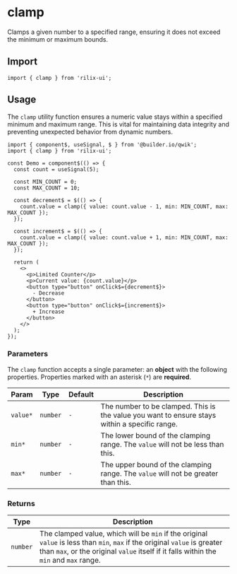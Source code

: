 # clamp

Clamps a given number to a specified range, ensuring it does not exceed the minimum or maximum bounds.

## Import

```tsx
import { clamp } from 'rilix-ui';
```

## Usage

The `clamp` utility function ensures a numeric value stays within a specified minimum and maximum range. This is vital for maintaining data integrity and preventing unexpected behavior from dynamic numbers.

```tsx
import { component$, useSignal, $ } from '@builder.io/qwik';
import { clamp } from 'rilix-ui';

const Demo = component$(() => {
  const count = useSignal(5);

  const MIN_COUNT = 0;
  const MAX_COUNT = 10;

  const decrement$ = $(() => {
    count.value = clamp({ value: count.value - 1, min: MIN_COUNT, max: MAX_COUNT });
  });

  const increment$ = $(() => {
    count.value = clamp({ value: count.value + 1, min: MIN_COUNT, max: MAX_COUNT });
  });

  return (
    <>
      <p>Limited Counter</p>
      <p>Current value: {count.value}</p>
      <button type="button" onClick$={decrement$}>
        - Decrease
      </button>
      <button type="button" onClick$={increment$}>
        + Increase
      </button>
    </>
  );
});
```

### Parameters

The `clamp` function accepts a single parameter: an **object** with the following properties. Properties marked with an asterisk (`*`) are **required**.

| Param    | Type     | Default | Description                                                                                   |
| -------- | -------- | ------- | --------------------------------------------------------------------------------------------- |
| `value*` | `number` | `-`     | The number to be clamped. This is the value you want to ensure stays within a specific range. |
| `min*`   | `number` | `-`     | The lower bound of the clamping range. The `value` will not be less than this.                |
| `max*`   | `number` | `-`     | The upper bound of the clamping range. The `value` will not be greater than this.             |

### Returns

| Type     | Description                                                                                                                                                                                                          |
| -------- | -------------------------------------------------------------------------------------------------------------------------------------------------------------------------------------------------------------------- |
| `number` | The clamped value, which will be `min` if the original `value` is less than `min`, `max` if the original `value` is greater than `max`, or the original `value` itself if it falls within the `min` and `max` range. |
